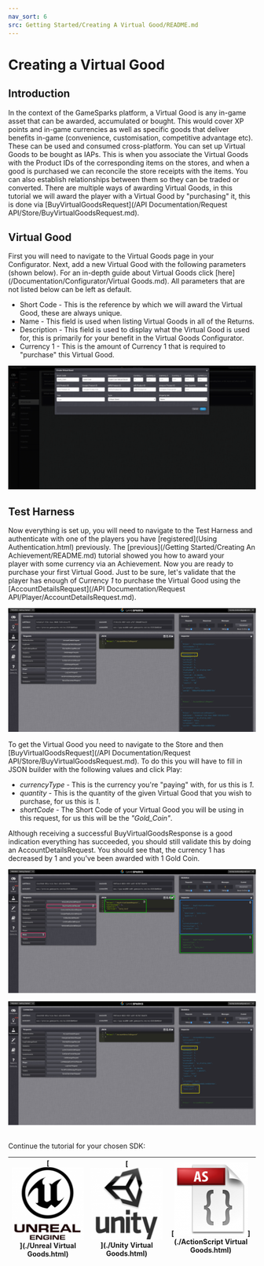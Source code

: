 ```yaml
---
nav_sort: 6
src: Getting Started/Creating A Virtual Good/README.md
---
```


# Creating a Virtual Good

## Introduction

In the context of the GameSparks platform, a Virtual Good is any in-game asset that can be awarded, accumulated or bought. This would cover XP points and in-game currencies as well as specific goods that deliver benefits in-game (convenience, customisation, competitive advantage etc). These can be used and consumed cross-platform. You can set up Virtual Goods to be bought as IAPs. This is when you associate the Virtual Goods with the Product IDs of the corresponding items on the stores, and when a good is purchased we can reconcile the store receipts with the items. You can also establish relationships between them so they can be traded or converted. There are multiple ways of awarding Virtual Goods, in this tutorial we will award the player with a Virtual Good by "purchasing" it, this is done via [BuyVirtualGoodsRequest](/API Documentation/Request API/Store/BuyVirtualGoodsRequest.md).

## Virtual Good

First you will need to navigate to the Virtual Goods page in your Configurator. Next, add a new Virtual Good with the following parameters (shown below). For an in-depth guide about Virtual Goods click [here](/Documentation/Configurator/Virtual Goods.md). All parameters that are not listed below can be left as default.

  * Short Code - This is the reference by which we will award the Virtual Good, these are always unique.
  * Name - This field is used when listing Virtual Goods in all of the Returns.
  * Description - This field is used to display what the Virtual Good is used for, this is primarily for your benefit in the Virtual Goods Configurator.
  * Currency 1 - This is the amount of Currency 1 that is required to "purchase" this Virtual Good.


![](img/Create/1.png)

## Test Harness

Now everything is set up, you will need to navigate to the Test Harness and authenticate with one of the players you have [registered](Using Authentication.html) previously. The [previous](/Getting Started/Creating An Achievement/README.md) tutorial showed you how to award your player with some currency via an Achievement. Now you are ready to purchase your first Virtual Good. Just to be sure, let's validate that the player has enough of Currency *1* to purchase the Virtual Good using the [AccountDetailsRequest](/API Documentation/Request API/Player/AccountDetailsRequest.md).

![](img/Create/2.png)


To get the Virtual Good you need to navigate to the Store and then [BuyVirtualGoodsRequest](/API Documentation/Request API/Store/BuyVirtualGoodsRequest.md). To do this you will have to fill in JSON builder with the following values and click Play:

  * *currencyType* \- This is the currency you're "paying" with, for us this is *1*.
  * *quantity* \- This is the quantity of the given Virtual Good that you wish to purchase, for us this is *1*.
  * *shortCode* \- The Short Code of your Virtual Good you will be using in this request, for us this will be the *"Gold_Coin"*.

Although receiving a successful BuyVirtualGoodsResponse is a good indication everything has succeeded, you should still validate this by doing an AccountDetailsRequest. You should see that, the currency 1 has decreased by 1 and you've been awarded with 1 Gold Coin.

![](img/Create/3.png)

![](img/Create/4.png)
 

Continue the tutorial for your chosen SDK:

|[![](../img/URLogo.png)](./Unreal Virtual Goods.html)   |[![](../img/UTLogo.png)](./Unity Virtual Goods.html)   |[![](../img/ASLogo.png)](./ActionScript Virtual Goods.html)   |
|---|---|---|
